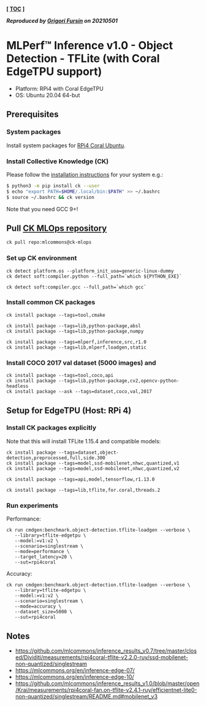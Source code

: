 **[ [TOC](../README.md) ]**

***Reproduced by [Grigori Fursin](https://cKnowledge.org/gfursin) on 20210501***

# MLPerf&trade; Inference v1.0 - Object Detection - TFLite (with Coral EdgeTPU support)

* Platform: RPi4 with Coral EdgeTPU
* OS: Ubuntu 20.04 64-but

## Prerequisites

### System packages

Install system packages for [RPi4 Coral Ubuntu](../platform/rpi4-coral-ubuntu.md).

### Install Collective Knowledge (CK)

Please follow the [installation instructions](https://github.com/mlcommons/ck#installation) for your system e.g.:

```bash
$ python3 -m pip install ck --user
$ echo "export PATH=$HOME/.local/bin:$PATH" >> ~/.bashrc
$ source ~/.bashrc && ck version
```

Note that you need GCC 9+!

## Pull [CK MLOps repository]( https://github.com/mlcommons/ck-mlops )

```bash
ck pull repo:mlcommons@ck-mlops
```

### Set up CK environment

```
ck detect platform.os --platform_init_uoa=generic-linux-dummy
ck detect soft:compiler.python --full_path=`which ${PYTHON_EXE}`

ck detect soft:compiler.gcc --full_path=`which gcc`
```

### Install common CK packages
```
ck install package --tags=tool,cmake

ck install package --tags=lib,python-package,absl
ck install package --tags=lib,python-package,numpy

ck install package --tags=mlperf,inference,src,r1.0
ck install package --tags=lib,mlperf,loadgen,static
```

### Install COCO 2017 val dataset (5000 images) and 

```
ck install package --tags=tool,coco,api
ck install package --tags=lib,python-package,cv2,opencv-python-headless
ck install package --ask --tags=dataset,coco,val,2017
```

## Setup for EdgeTPU (Host: RPi 4)

### Install CK packages explicitly

Note that this will install TFLite 1.15.4 and compatible models:

```
ck install package --tags=dataset,object-detection,preprocessed,full,side.300
ck install package --tags=model,ssd-mobilenet,nhwc,quantized,v1 
ck install package --tags=model,ssd-mobilenet,nhwc,quantized,v2

ck install package --tags=api,model,tensorflow,r1.13.0

ck install package --tags=lib,tflite,for.coral,threads.2

```

### Run experiments

Performance:

```
ck run cmdgen:benchmark.object-detection.tflite-loadgen --verbose \
   --library=tflite-edgetpu \
   --model:=v1:v2 \
   --scenario=singlestream \
   --mode=performance \
   --target_latency=20 \
   --sut=rpi4coral
```

Accuracy:

```
ck run cmdgen:benchmark.object-detection.tflite-loadgen --verbose \
   --library=tflite-edgetpu \
   --model:=v1:v2 \
   --scenario=singlestream \
   --mode=accuracy \
   --dataset_size=5000 \
   --sut=rpi4coral
```


## Notes

* https://github.com/mlcommons/inference_results_v0.7/tree/master/closed/Dividiti/measurements/rpi4coral-tflite-v2.2.0-ruy/ssd-mobilenet-non-quantized/singlestream
* https://mlcommons.org/en/inference-edge-07/
* https://mlcommons.org/en/inference-edge-10/
* https://github.com/mlcommons/inference_results_v1.0/blob/master/open/Krai/measurements/rpi4coral-fan.on-tflite-v2.4.1-ruy/efficientnet-lite0-non-quantized/singlestream/README.md#mobilenet_v3


